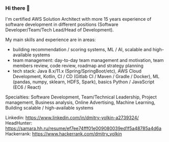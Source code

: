 ### Hi there 👋

I'm certified AWS Solution Architect with more 15 years experience of software development in different positions (Software Developer/Team/Tech Lead/Head of Development).

My main skills and experience are in areas:
* building recommendation / scoring systems, ML / AI, scalable and high-available systems
* team management: day-to-day team management and motivation, team members review, code review, roadmap and strategy planning
* tech stack: Java 8.x/11.x (Spring/SpringBoot/etc), AWS Cloud Development, Kotlin, CI / CD (Gitlab CI / Maven / Gradle / Docker), ML (pandas, numpy, sklearn, HDFS, Spark), basics Python / JavaScript (EC6 / React)

Specialties: Software Development, Team/Technical Leadership, Project management, Business analysis, Online Advertising, Machine Learning, Building scalable / high-available systems

Linkedin: https://www.linkedin.com/in/dmitry-yolkin-a2739324/
HeadHunter: https://samara.hh.ru/resume/ef7ee74fff01e009080039ed1f5a48785a4d6a
Hackerrank: https://www.hackerrank.com/dmitry_yolkin

<!--
**dmitryyolkin/dmitryyolkin** is a ✨ _special_ ✨ repository because its `README.md` (this file) appears on your GitHub profile.

Here are some ideas to get you started:

- 🔭 I’m currently working on ...
- 🌱 I’m currently learning ...
- 👯 I’m looking to collaborate on ...
- 🤔 I’m looking for help with ...
- 💬 Ask me about ...
- 📫 How to reach me: ...
- 😄 Pronouns: ...
- ⚡ Fun fact: ...
-->
